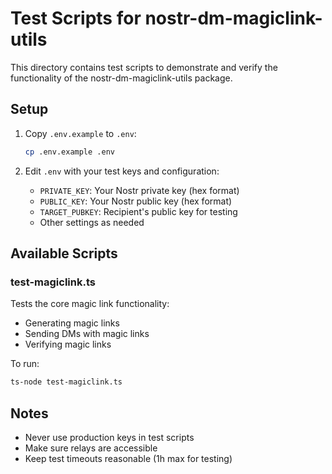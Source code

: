 # Test Scripts for nostr-dm-magiclink-utils

This directory contains test scripts to demonstrate and verify the functionality of the nostr-dm-magiclink-utils package.

## Setup

1. Copy `.env.example` to `.env`:
   ```bash
   cp .env.example .env
   ```

2. Edit `.env` with your test keys and configuration:
   - `PRIVATE_KEY`: Your Nostr private key (hex format)
   - `PUBLIC_KEY`: Your Nostr public key (hex format)
   - `TARGET_PUBKEY`: Recipient's public key for testing
   - Other settings as needed

## Available Scripts

### test-magiclink.ts
Tests the core magic link functionality:
- Generating magic links
- Sending DMs with magic links
- Verifying magic links

To run:
```bash
ts-node test-magiclink.ts
```

## Notes
- Never use production keys in test scripts
- Make sure relays are accessible
- Keep test timeouts reasonable (1h max for testing)

